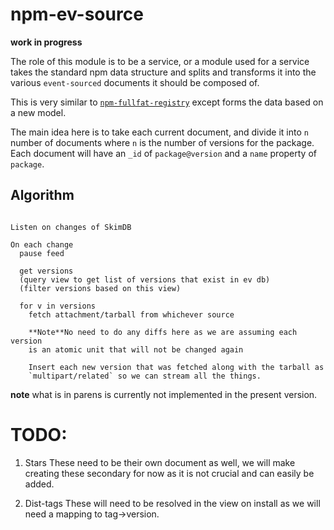 # npm-ev-source

**work in progress**

The role of this module is to be a service, or a module used for a service takes
the standard npm data structure and splits and transforms it into the various
`event-sourced` documents it should be composed of.

This is very similar to
[`npm-fullfat-registry`](https://github.com/npm/npm-fullfat-registry) except
forms the data based on a new model.

The main idea here is to take each current document, and divide it into `n` number
of documents where `n` is the number of versions for the package. Each document
will have an `_id` of `package@version` and a `name` property of `package`.

## Algorithm

```

Listen on changes of SkimDB

On each change
  pause feed

  get versions
  (query view to get list of versions that exist in ev db)
  (filter versions based on this view)

  for v in versions
    fetch attachment/tarball from whichever source

    **Note**No need to do any diffs here as we are assuming each version
    is an atomic unit that will not be changed again

    Insert each new version that was fetched along with the tarball as
    `multipart/related` so we can stream all the things.

```
**note** what is in parens is currently not implemented in the present version.

# TODO:

1. Stars
  These need to be their own document as well, we will make creating these
  secondary for now as it is not crucial and can easily be added.

1. Dist-tags
  These will need to be resolved in the view on install as we will need
  a mapping to tag->version.
